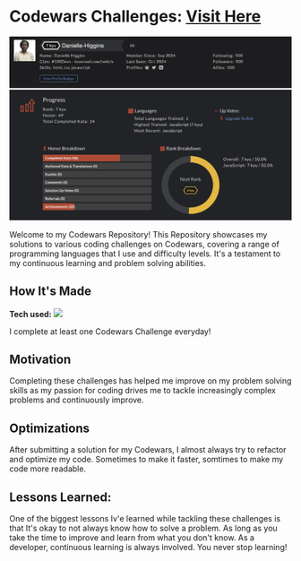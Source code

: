 # Codewars Challenges: <a target="_blank" href="https://www.codewars.com/users/Danielle-Higgins">Visit Here</a>

<img src="https://github.com/Danielle-Higgins/codewars/blob/main/codewars1.png">
<img src="https://github.com/Danielle-Higgins/codewars/blob/main/codewars2.png">

Welcome to my Codewars Repository! This Repository showcases my solutions to various coding challenges on Codewars, covering a range of programming languages that I use and difficulty levels. It's a testament to my continuous learning and problem solving abilities.

## How It's Made

**Tech used:** <img src="https://img.shields.io/badge/javascript-%23323330.svg?style=for-the-badge&logo=javascript&logoColor=%23F7DF1E"/>

I complete at least one Codewars Challenge everyday!

## Motivation
Completing these challenges has helped me improve on my problem solving skills as my passion for coding drives me to tackle increasingly complex problems and continuously improve.

## Optimizations
After submitting a solution for my Codewars, I almost always try to refactor and optimize my code. Sometimes to make it faster, somtimes to make my code more readable.

## Lessons Learned:
One of the biggest lessons Iv'e learned while tackling these challenges is that It's okay to not always know how to solve a problem. As long as you take the time to improve and learn from what you don't know. As a developer, continuous learning is always involved. You never stop learning!
